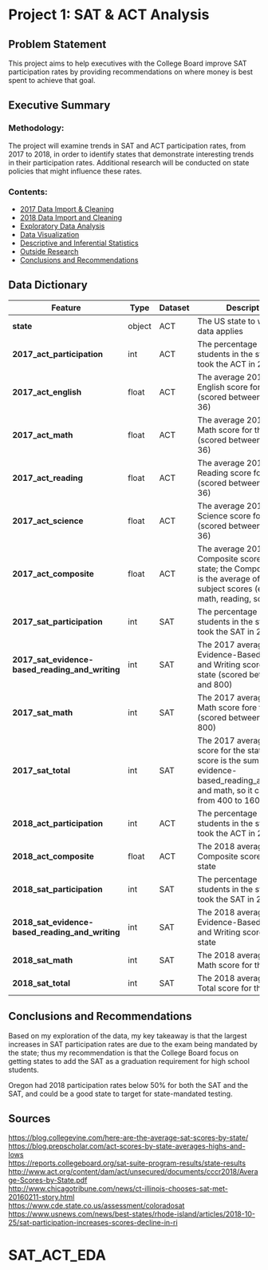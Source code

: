 # Project 1: SAT & ACT Analysis

## Problem Statement

This project aims to help executives with the College Board improve SAT participation rates by providing recommendations on where money is best spent to achieve that goal.

## Executive Summary
### Methodology:
The project will examine trends in SAT and ACT participation rates, from 2017 to 2018, in order to identify states that demonstrate interesting trends in their participation rates.
Additional research will be conducted on state policies that might influence these rates.

### Contents:
- [2017 Data Import & Cleaning](https://git.generalassemb.ly/kevincrystal/DSI-labs-and-projects/blob/master/projects/project_1/code/2017%20Data%20Import%20and%20Cleaning.ipynb)
- [2018 Data Import and Cleaning](https://git.generalassemb.ly/kevincrystal/DSI-labs-and-projects/blob/master/projects/project_1/code/2018%20Data%20Import%20and%20Cleaning.ipynb)
- [Exploratory Data Analysis](https://git.generalassemb.ly/kevincrystal/DSI-labs-and-projects/blob/master/projects/project_1/code/Descriptive%20and%20Inferential%20Statistics.ipynb)
- [Data Visualization](https://git.generalassemb.ly/kevincrystal/DSI-labs-and-projects/blob/master/projects/project_1/code/Data%20Visualization.ipynb)
- [Descriptive and Inferential Statistics](#Descriptive-and-Inferential-Statistics)
- [Outside Research](https://git.generalassemb.ly/kevincrystal/DSI-labs-and-projects/blob/master/projects/project_1/code/Outside%20Research%2C%20Conclusion%2C%20Recommendations.ipynb)
- [Conclusions and Recommendations](https://git.generalassemb.ly/kevincrystal/DSI-labs-and-projects/blob/master/projects/project_1/code/Outside%20Research%2C%20Conclusion%2C%20Recommendations.ipynb)

## Data Dictionary
|Feature|Type|Dataset|Description|
|---|---|---|---|
|**state**|object|ACT|The US state to which the data applies| 
|**2017_act_participation**|int|ACT|The percentage of students in the state who took the ACT in 2017| 
|**2017_act_english**|float|ACT|The average 2017 ACT English score for the state (scored between 1 and 36)| 
|**2017_act_math**|float|ACT|The average 2017 ACT Math score for the state (scored between 1 and 36)| 
|**2017_act_reading**|float|ACT|The average 2017 ACT Reading score for the state (scored between 1 and 36)| 
|**2017_act_science**|float|ACT|The average 2017 ACT Science score for the state (scored between 1 and 36)|
|**2017_act_composite**|float|ACT|The average 2017 ACT Composite score for the state; the Composite score is the average of the four subject scores (enlish, math, reading, science)| 
|**2017_sat_participation**|int|SAT|The percentage of students in the state who took the SAT in 2017| 
|**2017_sat_evidence-based_reading_and_writing**|int|SAT|The 2017 average SAT Evidence-Based Reading and Writing score for the state (scored between 200 and 800)| 
|**2017_sat_math**|int|SAT|The 2017 average SAT Math score fore the state (scored between 200 and 800)| 
|**2017_sat_total**|int|SAT|The 2017 average total score for the state; total score is the sum of evidence-based_reading_and_writing and math, so it can range from 400 to 1600|
|**2018_act_participation**|int|ACT|The percentage of students in the state who took the ACT in 2018|
|**2018_act_composite**|float|ACT|The 2018 average ACT Composite score for the state|
|**2018_sat_participation**|int|SAT|The percentage of students in the state who took the SAT in 2018|
|**2018_sat_evidence-based_reading_and_writing**|int|SAT|The 2018 average SAT Evidence-Based Reading and Writing score for the state|
|**2018_sat_math**|int|SAT|The 2018 average SAT Math score for the state|
|**2018_sat_total**|int|SAT|The 2018 average SAT Total score for the state|

## Conclusions and Recommendations
Based on my exploration of the data, my key takeaway is that the largest increases in SAT participation rates are due to the exam being mandated by the state; thus my recommendation is that the College Board focus on getting states to add the SAT as a graduation requirement for high school students.

Oregon had 2018 participation rates below 50% for both the SAT and the SAT, and could be a good state to target for state-mandated testing.

## Sources
https://blog.collegevine.com/here-are-the-average-sat-scores-by-state/  
https://blog.prepscholar.com/act-scores-by-state-averages-highs-and-lows  
https://reports.collegeboard.org/sat-suite-program-results/state-results  
http://www.act.org/content/dam/act/unsecured/documents/cccr2018/Average-Scores-by-State.pdf  
http://www.chicagotribune.com/news/ct-illinois-chooses-sat-met-20160211-story.html  
https://www.cde.state.co.us/assessment/coloradosat  
https://www.usnews.com/news/best-states/rhode-island/articles/2018-10-25/sat-participation-increases-scores-decline-in-ri

# SAT_ACT_EDA

